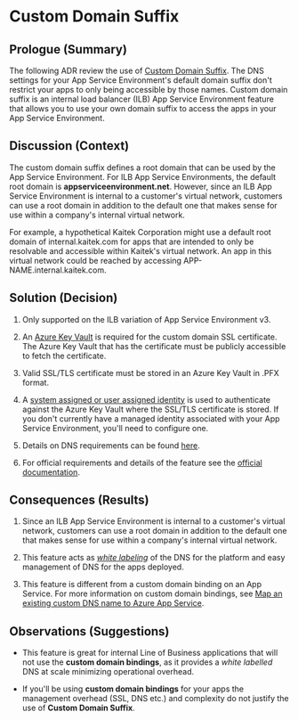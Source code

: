 # Custom Domain Suffix

## Prologue (Summary)

The following ADR review the use of [Custom Domain Suffix](https://learn.microsoft.com/en-us/azure/app-service/environment/how-to-custom-domain-suffix?pivots=experience-azp). The DNS settings for your App Service Environment's default domain suffix don't restrict your apps to only being accessible by those names. Custom domain suffix is an internal load balancer (ILB) App Service Environment feature that allows you to use your own domain suffix to access the apps in your App Service Environment.

## Discussion (Context)

The custom domain suffix defines a root domain that can be used by the App Service Environment. For ILB App Service Environments, the default root domain is **appserviceenvironment.net**. However, since an ILB App Service Environment is internal to a customer's virtual network, customers can use a root domain in addition to the default one that makes sense for use within a company's internal virtual network.

For example, a hypothetical Kaitek Corporation might use a default root domain of internal.kaitek.com for apps that are intended to only be resolvable and accessible within Kaitek's virtual network. An app in this virtual network could be reached by accessing APP-NAME.internal.kaitek.com.

## Solution (Decision)

  1. Only supported on the ILB variation of App Service Environment v3.

  2. An [Azure Key Vault](https://learn.microsoft.com/en-us/azure/key-vault/) is required for the custom domain SSL certificate.  The Azure Key Vault that has the certificate must be publicly accessible to fetch the certificate.

  3. Valid SSL/TLS certificate must be stored in an Azure Key Vault in .PFX format.

  4. A [system assigned or user assigned identity](https://learn.microsoft.com/en-us/entra/identity/managed-identities-azure-resources/overview) is used to authenticate against the Azure Key Vault where the SSL/TLS certificate is stored. If you don't currently have a managed identity associated with your App Service Environment, you'll need to configure one.

  5. Details on DNS requirements can be found [here](https://learn.microsoft.com/en-us/azure/app-service/environment/how-to-custom-domain-suffix?pivots=experience-azp#dns-configuration).

  6. For official requirements and details of the feature see the [official documentation](https://learn.microsoft.com/en-us/azure/app-service/environment/how-to-custom-domain-suffix?pivots=experience-azp).

## Consequences (Results)

  1. Since an ILB App Service Environment is internal to a customer's virtual network, customers can use a root domain in addition to the default one that makes sense for use within a company's internal virtual network.

  2. This feature acts as [*white labeling*](https://en.wikipedia.org/wiki/White-label_product) of the DNS for the platform and easy management of DNS for the apps deployed.

  3. This feature is different from a custom domain binding on an App Service. For more information on custom domain bindings, see [Map an existing custom DNS name to Azure App Service](https://learn.microsoft.com/en-us/azure/app-service/app-service-web-tutorial-custom-domain?tabs=root%2Cazurecli).

## Observations (Suggestions)

- This feature is great for internal Line of Business applications that will not use the **custom domain bindings**, as it provides a *white labelled* DNS at scale minimizing operational overhead.

- If you'll be using **custom domain bindings** for your apps the management overhead (SSL, DNS etc.) and complexity do not justify the use of **Custom Domain Suffix**.
